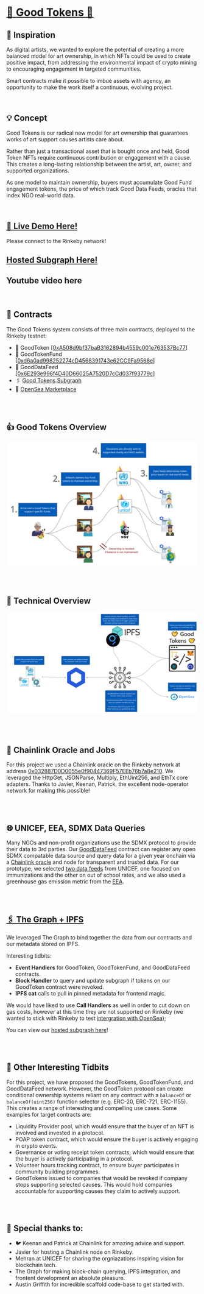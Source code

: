 # [🤝 Good Tokens 🤝](https://good-tokens.surge.sh/)

## 💭 Inspiration

As digital artists, we wanted to explore the potential of creating a more balanced model for art ownership, in which NFTs could be used to create positive impact, from addressing the environmental impact of crypto mining to encouraging engagement in targeted communities.

Smart contracts make it possible to imbue assets with agency, an opportunity to make the work itself a continuous, evolving project.

<br/>

## 💡 Concept

Good Tokens is our radical new model for art ownership that guarantees works of art support causes artists care about.

Rather than just a transactional asset that is bought once and held, Good Token NFTs require continuous contribution or engagement with a cause. This creates a long-lasting relationship between the artist, art, owner, and supported organizations.

As one model to maintain ownership, buyers must accumulate Good Fund engagement tokens, the price of which track Good Data Feeds, oracles that index NGO real-world data.

<br/>

## [🏁 Live Demo Here!](https://good-tokens.surge.sh/)
Please connect to the Rinkeby network! 
## [Hosted Subgraph Here!](https://thegraph.com/explorer/subgraph/jasperdegens/good-tokens)

## Youtube video here

<br/>


## 🔨 Contracts

The Good Tokens system consists of three main contracts, deployed to the Rinkeby testnet:
  - 📝 GoodToken  [[0xA508d9bf37baB3162894b4559c001e763537Bc77](https://rinkeby.etherscan.io/address/0xa508d9bf37bab3162894b4559c001e763537bc77)]
  - 📝 GoodTokenFund  [[0xd6a0ad998252274cD4568391743e62CC9Fa9568e](https://rinkeby.etherscan.io/address/0xd6a0ad998252274cD4568391743e62CC9Fa9568e)]
  - 📝 GoodDataFeed  [[0x6E293e996f4D40D66025A7520D7cCd037f93779c](https://rinkeby.etherscan.io/address/0x6E293e996f4D40D66025A7520D7cCd037f93779c)]
  - 🖇️ [Good Tokens Subgraph](https://thegraph.com/explorer/subgraph/jasperdegens/good-tokens)
  - 🌊 [OpenSea Marketplace](https://testnets.opensea.io/collection/goodtokens)

<br/>
<br/>

## 👍 Good Tokens Overview
![Good Token Overview](https://raw.githubusercontent.com/jasperdegens/scaffold-eth/389679d08a84bfd9a186f4525ff2cd654bee4dfb/packages/react-app/public/GoodTokens.png)

<br/>
<br/>

## 🦾 Technical Overview
![Technical Overview](https://raw.githubusercontent.com/jasperdegens/scaffold-eth/good-tokens/packages/react-app/public/GoodTokensTechnical.png)


<br/>
<br/>

## 🔗 Chainlink Oracle and Jobs

For this project we used a Chainlink oracle on the Rinkeby network at address [0x032887D0D0055e0f90447369F57EEb76b7a8e210](https://rinkeby.etherscan.io/address/0x032887D0D0055e0f90447369F57EEb76b7a8e210). We leveraged the HttpGet, JSONParse,  Multiply, EthUint256, and EthTx core adapters. Thanks to Javier, Keenan, Patrick, the excellent node-operator network for making this possible!


<br/>
<br/>

## 🌐 UNICEF, EEA, SDMX Data Queries
Many NGOs and non-profit organizations use the SDMX protocol to provide their data to 3rd parties. Our [GoodDataFeed](https://rinkeby.etherscan.io/address/0x6E293e996f4D40D66025A7520D7cCd037f93779c) contract can register any open SDMX compatable data source and query data for a given year onchain via a [Chainlink oracle](https://rinkeby.etherscan.io/address/0x032887D0D0055e0f90447369F57EEb76b7a8e210) and node for transparent and trusted data. For our prototype, we selected [two data feeds](https://sdmx.data.unicef.org/databrowser/index.html) from UNICEF, one focused on immunizations and the other on out of school rates, and we also used a greenhouse gas emission metric from the [EEA](https://ec.europa.eu/eurostat/web/sdmx-infospace/welcome).


<br/>
<br/>

## [🖇️ The Graph + IPFS](https://thegraph.com/explorer/subgraph/jasperdegens/good-tokens)
We leveraged The Graph to bind together the data from our contracts and our metadata stored on IPFS.

Interesting tidbits:
  - **Event Handlers** for GoodToken, GoodTokenFund, and GoodDataFeed contracts.
  - **Block Handler** to query and update subgraph if tokens on our GoodToken contract were revoked.
  - **IPFS cat** calls to pull in pinned metadata for frontend magic.

We would have liked to use **Call Handlers** as well in order to cut down on gas costs, however at this time they are not supported on Rinkeby (we wanted to stick with Rinkeby to test [intergration with OpenSea](https://testnets.opensea.io/collection/goodtokens));

You can view our [hosted subgraph here](https://thegraph.com/explorer/subgraph/jasperdegens/good-tokens)!


<br/>
<br/>

## 🤯 Other Interesting Tidbits

For this project, we have proposed the GoodTokens, GoodTokenFund, and GoodDataFeed network. However, the GoodToken protocol can create conditional ownership systems reliant on any contract with a ```balanceOf``` or ```balanceOf(uint256)``` function selector (e.g. ERC-20, ERC-721, ERC-1155). This creates a range of interesting and compelling use cases. Some examples for target contracts are:
  - Liquidity Provider pool, which would ensure that the buyer of an NFT is involved and invested in a protocol. 
  - POAP token contract, which would ensure the buyer is actively engaging in crypto events.
  - Governance or voting receipt token contracts, which would ensure that the buyer is actively participating in a protocol.
  - Volunteer hours tracking contract, to ensure buyer participates in community building programmes.
  - GoodTokens issued to companies that would be revoked if company stops supporting selected causes. This would hold companies accountable for supporting causes they claim to actively support.

<br/>
<br/>

## 🙏 Special thanks to:
- 🐦 Keenan and Patrick at Chainlink for amazing advice and support.
- Javier for hosting a Chainlink node on Rinkeby.
- Mehran at UNICEF for sharing the orgniazations inspiring vision for blockchain tech.
- The Graph for making block-chain querying, IPFS integration, and frontent development an absolute pleasure.
- Austin Griffith for incredible scaffold code-base to get started with.
